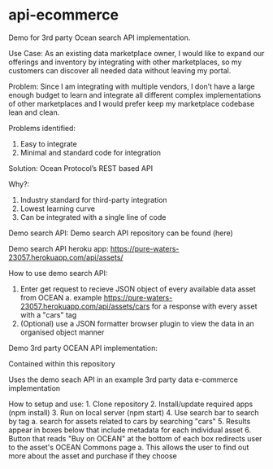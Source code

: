 # api-ecommerce
Demo for 3rd party Ocean search API implementation.

Use Case:
  As an existing data marketplace owner, I would like to expand our offerings and inventory by integrating
  with other marketplaces, so my customers can discover all needed data without leaving my portal.  
  
Problem:
  Since I am integrating with multiple vendors, I don’t have a large enough budget to learn and
  integrate all different complex implementations of other marketplaces and I would prefer keep
  my marketplace codebase lean and clean.
  
Problems identified:
  1. Easy to integrate
  2. Minimal and standard code for integration
  
Solution:
  Ocean Protocol’s REST based API
  
Why?:
  1. Industry standard for third-party integration
  2. Lowest learning curve
  3. Can be integrated with a single line of code
  
Demo search API:
  Demo search API repository can be found (here)
  
  Demo search API heroku app: https://pure-waters-23057.herokuapp.com/api/assets/
    
  How to use demo search API:  
   1. Enter get request to recieve JSON object of every available data asset from OCEAN
      a. example https://pure-waters-23057.herokuapp.com/api/assets/cars for a response with every asset with a "cars" tag
   2. (Optional) use a JSON formatter browser plugin to view the data in an organised object manner
    
Demo 3rd party OCEAN API implementation:
  
  Contained within this repository
  
  Uses the demo seach API in an example 3rd party data e-commerce implementation
  
  How to setup and use:
    1. Clone repository
    2. Install/update required apps (npm install)
    3. Run on local server (npm start)
    4. Use search bar to search by tag
      a. search for assets related to cars by searching "cars"
    5. Results appear in boxes below that include metadata for each individual asset
    6. Button that reads "Buy on OCEAN" at the bottom of each box redirects user to the asset's OCEAN Commons page
       a. This allows the user to find out more about the asset and purchase if they choose
